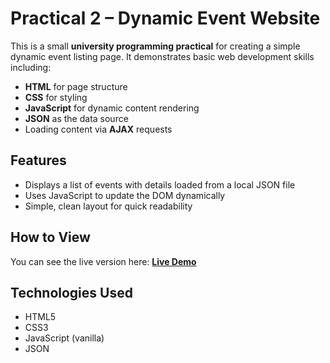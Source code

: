 # Practical 2 – Dynamic Event Website

This is a small **university programming practical** for creating a simple dynamic event listing page.
It demonstrates basic web development skills including:

* **HTML** for page structure
* **CSS** for styling
* **JavaScript** for dynamic content rendering
* **JSON** as the data source
* Loading content via **AJAX** requests

## Features

* Displays a list of events with details loaded from a local JSON file
* Uses JavaScript to update the DOM dynamically
* Simple, clean layout for quick readability

## How to View

You can see the live version here:
[**Live Demo**](https://icyy001.github.io/Practical-2-Dynamic-Event-Website/)

## Technologies Used

* HTML5
* CSS3
* JavaScript (vanilla)
* JSON


